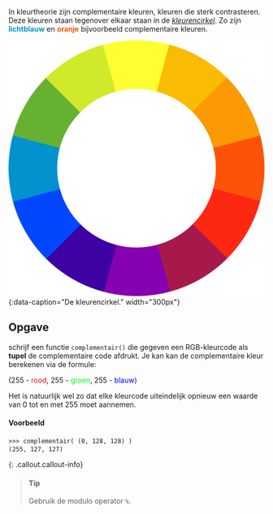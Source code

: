 In kleurtheorie zijn complementaire kleuren, kleuren die sterk contrasteren. Deze kleuren staan tegenover elkaar staan in de <a href="https://nl.wikipedia.org/wiki/Kleurencirkel" target="_blanc">*kleurencirkel*</a>. Zo zijn <span style="color:#0392CE">**lichtblauw**</span> en <span style="color:#FD5308">**oranje**</span> bijvoorbeeld complementaire kleuren.

![De kleurencirkel.](media/color-wheel.png "Afbeelding door Sakurambo op Wikipedia."){:data-caption="De kleurencirkel." width="300px"}

## Opgave
schrijf een functie `complementair()` die gegeven een RGB-kleurcode als **tupel** de complementaire code afdrukt. Je kan kan de complementaire kleur berekenen via de formule:

<div class="dodona-centered-group">
(255 - <span style="color:#FF0000">rood</span>, 255 - <span style="color:#00FF00">groen</span>, 255 - <span style="color:#0000FF">blauw</span>)
</div>

Het is natuurlijk wel zo dat elke kleurcode uiteindelijk opnieuw een waarde van 0 tot en met 255 moet aannemen.
#### Voorbeeld
```
>>> complementair( (0, 128, 128) )
(255, 127, 127)
```

{: .callout.callout-info}
> #### Tip
> Gebruik de modulo operator `%`.